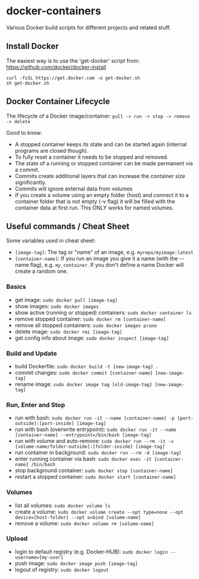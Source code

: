 # docker-containers

Various Docker build scripts for different projects and related stuff.

## Install Docker

The easiest way is to use the 'get-docker' script from: https://github.com/docker/docker-install  

```
curl -fsSL https://get.docker.com -o get-docker.sh
sh get-docker.sh
```

## Docker Container Lifecycle

The lifecycle of a Docker image/container: `pull -> run -> stop -> remove -> delete`  
  
Good to know: 
- A stopped container keeps its state and can be started again (internal programs are closed though).
- To fully reset a container it needs to be stopped and removed.
- The state of a running or stopped container can be made permanent via a commit.
- Commits create additional layers that can increase the container size significantly.
- Commits will ignore external data from volumes
- If you create a volume using an empty folder (host) and connect it to a container folder that is not empty (-v flag) it will be filled with the container data at first run. This ONLY works for named volumes.

## Useful commands / Cheat Sheet

Some variables used in cheat sheet:
- `[image-tag]`: The tag or "name" of an image, e.g. `myrepo/myimage:latest`
- `[container-name]`: If you run an image you give it a name (with the --name flag), e.g. `my_container`. If you don't define a name Docker will create a random one.

### Basics

- get image: `sudo docker pull [image-tag]`
- show images: `sudo docker images`
- show active (running or stopped) containers: `sudo docker container ls`
- remove stopped container: `sudo docker rm [container-name]`
- remove all stopped containers: `sudo docker images prune`
- delete image: `sudo docker rmi [image-tag]`
- get config info about image: `sudo docker inspect [image-tag]`

### Build and Update

- build Dockerfile: `sudo docker build -t [new-image-tag] .`
- commit changes: `sudo docker commit [container-name] [new-image-tag]`
- rename image: `sudo docker image tag [old-image-tag] [new-image-tag]`

### Run, Enter and Stop

- run with bash: `sudo docker run -it --name [container-name] -p [port-outside]:[port-inside] [image-tag]`
- run with bash (overwrite entrypoint): `sudo docker run -it --name [container-name] --entrypoint=/bin/bash [image-tag]`
- run with volume and auto-remove: `sudo docker run --rm -it -v [volume-name/folder-outside]:[folder-inside] [image-tag]`
- run container in background: `sudo docker run --rm -d [image-tag]`
- enter running container via bash: `sudo docker exec -it [container-name] /bin/bash`
- stop background container: `sudo docker stop [container-name]`
- restart a stopped container: `sudo docker start [container-name]`

### Volumes

- list all volumes: `sudo docker volume ls`
- create a volume: `sudo docker volume create --opt type=none --opt device=[host-folder] --opt o=bind [volume-name]`
- remove a volume: `sudo docker volume rm [volume-name]`

### Upload

- login to default registry (e.g. Docker-HUB): `sudo docker login --username=[my-user]`
- push image: `sudo docker image push [image-tag]`
- logout of registry: `sudo docker logout`
